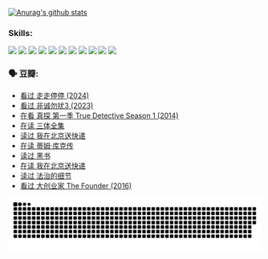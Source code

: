 
[![Anurag's github stats](https://github-readme-stats.vercel.app/api?username=w940853815)](https://github.com/anuraghazra/github-readme-stats)

### Skills:

<code><img height="32" src="https://cdn.jsdelivr.net/npm/simple-icons@v5/icons/python.svg"></code>
<code><img height="32" src="https://cdn.jsdelivr.net/npm/simple-icons@v5/icons/javascript.svg"></code>
<code><img height="32" src="https://cdn.jsdelivr.net/npm/simple-icons@v5/icons/django.svg"></code>
<code><img height="32" src="https://cdn.jsdelivr.net/npm/simple-icons@v5/icons/flask.svg"></code>
<code><img height="32" src="https://cdn.jsdelivr.net/npm/simple-icons@v5/icons/vuetify.svg"></code>
<code><img height="32" src="https://cdn.jsdelivr.net/npm/simple-icons@v5/icons/git.svg"></code>
<code><img height="32" src="https://cdn.jsdelivr.net/npm/simple-icons@v5/icons/docker.svg"></code>
<code><img height="32" src="https://cdn.jsdelivr.net/npm/simple-icons@v5/icons/postgresql.svg"></code>
<code><img height="32" src="https://cdn.jsdelivr.net/npm/simple-icons@v5/icons/elasticsearch.svg"></code>
<code><img height="32" src="https://cdn.jsdelivr.net/npm/simple-icons@v5/icons/macos.svg"></code>
<code><img height="32" src="https://cdn.jsdelivr.net/npm/simple-icons@v5/icons/linux.svg"></code>

### 🗣 豆瓣:

<!-- DOUBAN-ACTIVITIES:START -->
- [看过 走走停停‎ (2024)](https://www.douban.com/people/136069238/status/4684430230/?_i=23796356)
- [看过 非诚勿扰3‎ (2023)](https://www.douban.com/people/136069238/status/4676324100/?_i=23796356)
- [在看 真探 第一季 True Detective Season 1‎ (2014)](https://www.douban.com/people/136069238/status/4673382852/?_i=23796356)
- [在读 三体全集](https://www.douban.com/people/136069238/status/4672842521/?_i=23796356)
- [读过 我在北京送快递](https://www.douban.com/people/136069238/status/4672842036/?_i=23796356)
- [在读 蒂姆·库克传](https://www.douban.com/people/136069238/status/4663517053/?_i=23796356)
- [读过 黑书](https://www.douban.com/people/136069238/status/4663516022/?_i=23796356)
- [在读 我在北京送快递](https://www.douban.com/people/136069238/status/4658098365/?_i=23796356)
- [读过 法治的细节](https://www.douban.com/people/136069238/status/4657347558/?_i=23796356)
- [看过 大创业家 The Founder‎ (2016)](https://www.douban.com/people/136069238/status/4649667693/?_i=23796356)
<!-- DOUBAN-ACTIVITIES:END -->


![Snake animation](https://raw.githubusercontent.com/w940853815/w940853815/output/github-contribution-grid-snake.svg)

<!--
**w940853815/w940853815** is a ✨ _special_ ✨ repository because its `README.md` (this file) appears on your GitHub profile.

Here are some ideas to get you started:

- 🔭 I’m currently working on ...
- 🌱 I’m currently learning ...
- 👯 I’m looking to collaborate on ...
- 🤔 I’m looking for help with ...
- 💬 Ask me about ...
- 📫 How to reach me: ...
- 😄 Pronouns: ...
- ⚡ Fun fact: ...
-->
